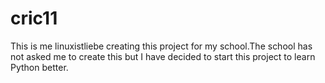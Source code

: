# cric11
This is me linuxistliebe creating this project for my school.The school has not asked me to create this but I have decided to start this project to learn Python better.
